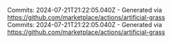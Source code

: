 Commits: 2024-07-21T21:22:05.040Z - Generated via https://github.com/marketplace/actions/artificial-grass
<br>
Commits: 2024-07-21T21:22:05.040Z - Generated via https://github.com/marketplace/actions/artificial-grass
<br>
